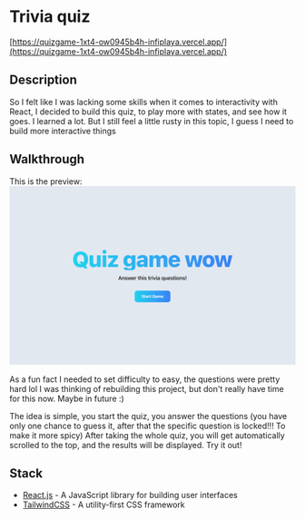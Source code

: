 # Trivia quiz
[https://quizgame-1xt4-ow0945b4h-infiplaya.vercel.app/](https://quizgame-1xt4-ow0945b4h-infiplaya.vercel.app/)

## Description
So I felt like I was lacking some skills when it comes to interactivity with React, I decided to build this quiz, to play more with states, and see how it goes. I learned a lot. But I still feel a little rusty in this topic, I guess I need to build more interactive things

## Walkthrough
This is the preview:
![preview](./public/quiz.png)

As a fun fact I needed to set difficulty to easy, the questions were pretty hard lol I was thinking of rebuilding this project, but don't really have time for this now. Maybe in future :)

The idea is simple, you start the quiz, you answer the questions (you have only one chance to guess it, after that the specific question is locked!!! To make it more spicy) After taking the whole quiz, you will get automatically scrolled to the top, and the results will be displayed. Try it out!

## Stack

- [React.js](https://beta.reactjs.org/) - A JavaScript library for building user interfaces
- [TailwindCSS](https://tailwindcss.com/) - A utility-first CSS framework

